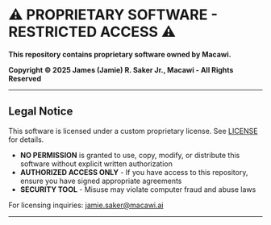 # ⚠️ PROPRIETARY SOFTWARE - RESTRICTED ACCESS ⚠️

**This repository contains proprietary software owned by Macawi.**

**Copyright © 2025 James (Jamie) R. Saker Jr., Macawi - All Rights Reserved**

---

## Legal Notice

This software is licensed under a custom proprietary license. See [LICENSE](LICENSE) for details.

- **NO PERMISSION** is granted to use, copy, modify, or distribute this software without explicit written authorization
- **AUTHORIZED ACCESS ONLY** - If you have access to this repository, ensure you have signed appropriate agreements
- **SECURITY TOOL** - Misuse may violate computer fraud and abuse laws

For licensing inquiries: jamie.saker@macawi.ai

---